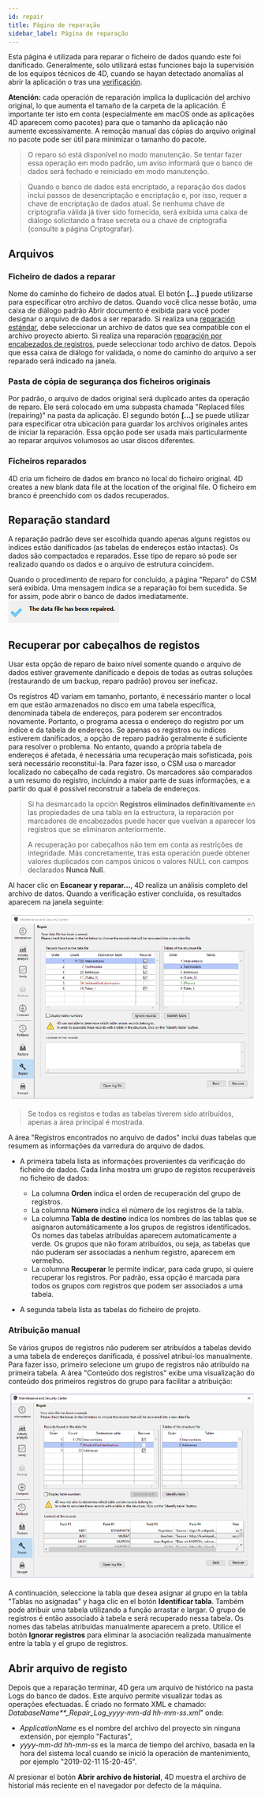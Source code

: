 ```yaml
---
id: repair
title: Página de reparação
sidebar_label: Página de reparação
---
```


Esta página é utilizada para reparar o ficheiro de dados quando este foi danificado. Generalmente, sólo utilizará estas funciones bajo la supervisión de los equipos técnicos de 4D, cuando se hayan detectado anomalías al abrir la aplicación o tras una [verificación](verify.md).

**Atención:** cada operación de reparación implica la duplicación del archivo original, lo que aumenta el tamaño de la carpeta de la aplicación. É importante ter isto em conta (especialmente em macOS onde as aplicações 4D aparecem como pacotes) para que o tamanho da aplicação não aumente excessivamente. A remoção manual das cópias do arquivo original no pacote pode ser útil para minimizar o tamanho do pacote.

> O reparo só está disponível no modo manutenção. Se tentar fazer essa operação em modo padrão, um aviso informará que o banco de dados será fechado e reiniciado em modo manutenção.

> Quando o banco de dados está encriptado, a reparação dos dados inclui passos de desencriptação e encriptação e, por isso, requer a chave de encriptação de dados atual. Se nenhuma chave de criptografia válida já tiver sido fornecida, será exibida uma caixa de diálogo solicitando a frase secreta ou a chave de criptografia (consulte a página Criptografar).

## Arquivos

### Ficheiro de dados a reparar

Nome do caminho do ficheiro de dados atual. El botón **[...]** puede utilizarse para especificar otro archivo de datos. Quando você clica nesse botão, uma caixa de diálogo padrão Abrir documento é exibida para você poder designar o arquivo de dados a ser reparado. Si realiza una [reparación estándar](#standard-repair), debe seleccionar un archivo de datos que sea compatible con el archivo proyecto abierto. Si realiza una reparación [reparación por encabezados de registros](#recover-by-record-headers), puede seleccionar todo archivo de datos. Depois que essa caixa de diálogo for validada, o nome do caminho do arquivo a ser reparado será indicado na janela.

### Pasta de cópia de segurança dos ficheiros originais

Por padrão, o arquivo de dados original será duplicado antes da operação de reparo. Ele será colocado em uma subpasta chamada "Replaced files (repairing)" na pasta da aplicação. El segundo botón **[...]** se puede utilizar para especificar otra ubicación para guardar los archivos originales antes de iniciar la reparación. Essa opção pode ser usada mais particularmente ao reparar arquivos volumosos ao usar discos diferentes.

### Ficheiros reparados

4D cria um ficheiro de dados em branco no local do ficheiro original. 4D creates a new blank data file at the location of the original file. O ficheiro em branco é preenchido com os dados recuperados.

## Reparação standard

A reparação padrão deve ser escolhida quando apenas alguns registos ou índices estão danificados (as tabelas de endereços estão intactas). Os dados são compactados e reparados. Esse tipo de reparo só pode ser realizado quando os dados e o arquivo de estrutura coincidem.

Quando o procedimento de reparo for concluído, a página "Reparo" do CSM será exibida. Uma mensagem indica se a reparação foi bem sucedida. Se for assim, pode abrir o banco de dados imediatamente.
![](../assets/en/MSC/MSC_RepairOK.png)

## Recuperar por cabeçalhos de registos

Usar esta opção de reparo de baixo nível somente quando o arquivo de dados estiver gravemente danificado e depois de todas as outras soluções (restaurando de um backup, reparo padrão) provou ser ineficaz.

Os registros 4D variam em tamanho, portanto, é necessário manter o local em que estão armazenados no disco em uma tabela específica, denominada tabela de endereços, para poderem ser encontrados novamente. Portanto, o programa acessa o endereço do registro por um índice e da tabela de endereços. Se apenas os registros ou índices estiverem danificados, a opção de reparo padrão geralmente é suficiente para resolver o problema. No entanto, quando a própria tabela de endereços é afetada, é necessária uma recuperação mais sofisticada, pois será necessário reconstituí-la. Para fazer isso, o CSM usa o marcador localizado no cabeçalho de cada registro. Os marcadores são comparados a um resumo do registro, incluindo a maior parte de suas informações, e a partir do qual é possível reconstruir a tabela de endereços.

> Si ha desmarcado la opción **Registros eliminados definitivamente** en las propiedades de una tabla en la estructura, la reparación por marcadores de encabezados puede hacer que vuelvan a aparecer los registros que se eliminaron anteriormente.
>
> A recuperação por cabeçalhos não tem em conta as restrições de integridade. Más concretamente, tras esta operación puede obtener valores duplicados con campos únicos o valores NULL con campos declarados **Nunca Null**.

Al hacer clic en **Escanear y reparar...**, 4D realiza un análisis completo del archivo de datos. Quando a verificação estiver concluída, os resultados aparecem na janela seguinte:

![](../assets/en/MSC/mscrepair2.png)

> Se todos os registos e todas as tabelas tiverem sido atribuídos, apenas a área principal é mostrada.

A área "Registros encontrados no arquivo de dados" inclui duas tabelas que resumem as informações da varredura do arquivo de dados.

- A primeira tabela lista as informações provenientes da verificação do ficheiro de dados. Cada linha mostra um grupo de registos recuperáveis no ficheiro de dados:
     - La columna **Orden** indica el orden de recuperación del grupo de registros.
     - La columna **Número** indica el número de los registros de la tabla.
     - La columna **Tabla de destino** indica los nombres de las tablas que se asignaron automáticamente a los grupos de registros identificados. Os nomes das tabelas atribuídas aparecem automaticamente a verde. Os grupos que não foram atribuídos, ou seja, as tabelas que não puderam ser associadas a nenhum registro, aparecem em vermelho.
     - La columna **Recuperar** le permite indicar, para cada grupo, si quiere recuperar los registros. Por padrão, essa opção é marcada para todos os grupos com registros que podem ser associados a uma tabela.

 - A segunda tabela lista as tabelas do ficheiro de projeto.

### Atribuição manual

Se vários grupos de registros não puderem ser atribuídos a tabelas devido a uma tabela de endereços danificada, é possível atribuí-los manualmente.
Para fazer isso, primeiro selecione um grupo de registros não atribuído na primeira tabela. A área "Conteúdo dos registros" exibe uma visualização do conteúdo dos primeiros registros do grupo para facilitar a atribuição:

![](../assets/en/MSC/mscrepair3.png)

A continuación, seleccione la tabla que desea asignar al grupo en la tabla "Tablas no asignadas" y haga clic en el botón **Identificar tabla**. Também pode atribuir uma tabela utilizando a função arrastar e largar.
O grupo de registros é então associado à tabela e será recuperado nessa tabela. Os nomes das tabelas atribuídas manualmente aparecem a preto.
Utilice el botón **Ignorar registros** para eliminar la asociación realizada manualmente entre la tabla y el grupo de registros.

## Abrir arquivo de registo

Depois que a reparação terminar, 4D gera um arquivo de histórico na pasta Logs do banco de dados. Este arquivo permite visualizar todas as operações efectuadas. É criado no formato XML e chamado: *DatabaseName\*\*_Repair_Log_yyyy-mm-dd hh-mm-ss.xml*" onde:

 - *ApplicationName* es el nombre del archivo del proyecto sin ninguna extensión, por ejemplo "Facturas",
 - *yyyy-mm-dd hh-mm-ss* es la marca de tiempo del archivo, basada en la hora del sistema local cuando se inició la operación de mantenimiento, por ejemplo "2019-02-11 15-20-45".

Al presionar el botón **Abrir archivo de historial**, 4D muestra el archivo de historial más reciente en el navegador por defecto de la máquina.
